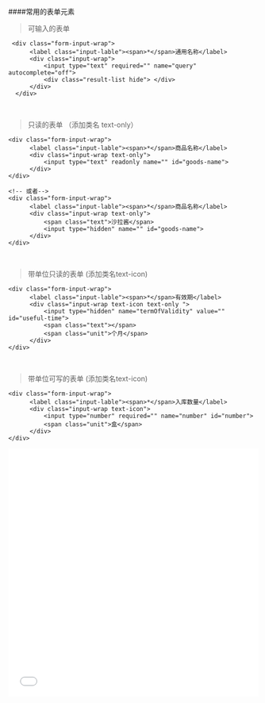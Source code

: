 ####常用的表单元素
<br/>


>可输入的表单

```
 <div class="form-input-wrap">
      <label class="input-lable"><span>*</span>通用名称</label>
      <div class="input-wrap">
          <input type="text" required="" name="query" autocomplete="off">
          <div class="result-list hide"> </div>
      </div>
  </div>
```  
<br/>

  
>只读的表单 （添加类名 text-only）

```
<div class="form-input-wrap">
      <label class="input-lable"><span>*</span>商品名称</label>
      <div class="input-wrap text-only">  
          <input type="text" readonly name="" id="goods-name">
      </div>
</div>

<!-- 或者-->
<div class="form-input-wrap">
      <label class="input-lable"><span>*</span>商品名称</label>
      <div class="input-wrap text-only"> 
          <span class="text">沙拉酱</span>
          <input type="hidden" name="" id="goods-name">
      </div>
</div>

 ```
 <br/>
 

>带单位只读的表单 (添加类名text-icon)

```
<div class="form-input-wrap">
      <label class="input-lable"><span>*</span>有效期</label> 
      <div class="input-wrap text-icon text-only ">
          <input type="hidden" name="termOfValidity" value="" id="useful-time">
          <span class="text"></span>
          <span class="unit">个月</span>
      </div>
</div>
```
<br/>


>带单位可写的表单 (添加类名text-icon)

```
<div class="form-input-wrap">
      <label class="input-lable"><span>*</span>入库数量</label>
      <div class="input-wrap text-icon">
          <input type="number" required="" name="number" id="number">
          <span class="unit">盒</span>
      </div>
</div>
```



  


<iframe width="100%" height="500" src="//jsrun.net/tFqKp/embedded/all/light/" allowfullscreen="allowfullscreen" frameborder="0"></iframe>

